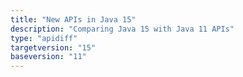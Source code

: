 ```yaml
---
title: "New APIs in Java 15"
description: "Comparing Java 15 with Java 11 APIs"
type: "apidiff"
targetversion: "15"
baseversion: "11"
---
```

